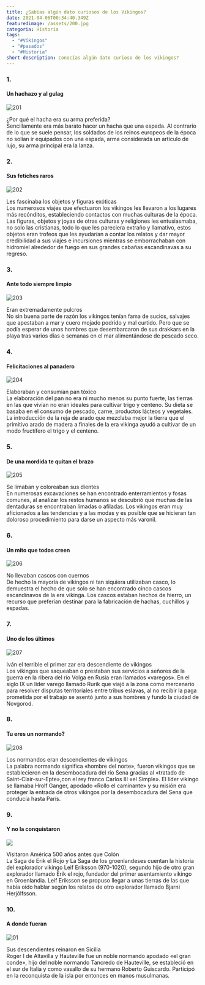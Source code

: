```yaml
---
title: ¿Sabías algún dato curiosos de los Vikingos?
date: 2021-04-06T00:34:40.349Z
featuredimage: /assets/200.jpg
categoria: Historia
tags:
  - "#Vikingos"
  - "#pasados"
  - "#Historia"
short-description: Conocías algún dato curioso de los vikingos?
---
```

### 1.

#### Un hachazo y al gulag 

![201](/assets/201.jpg "201")

¿Por qué el hacha era su arma preferida? <br/>
Sencillamente era más barato hacer un hacha que una espada. Al contrario de lo que se suele pensar, los soldados de los reinos europeos de la época no solían ir equipados con una espada, arma considerada un artículo de lujo, su arma principal era la lanza.

### 2.

#### Sus fetiches raros 

![202](/assets/202.jpg "202")

Les fascinaba los objetos y figuras exóticas <br/>
Los numerosos viajes que efectuaron los vikingos les llevaron a los lugares más recónditos, estableciendo contactos con muchas culturas de la época. Las figuras, objetos y joyas de otras culturas y religiones les entusiasmaba, no solo las cristianas, todo lo que les pareciera extraño y llamativo, estos objetos eran trofeos que les ayudarían a contar los relatos y dar mayor credibilidad a sus viajes e incursiones mientras se emborrachaban con hidromiel alrededor de fuego en sus grandes cabañas escandinavas a su regreso.



### 3.

#### Ante todo siempre limpio 

![203](/assets/203.jpg "203")

Eran extremadamente pulcros <br/>
No sin buena parte de razón los vikingos tenían fama de sucios, salvajes que apestaban a mar y cuero mojado podrido y mal curtido. Pero que se podía esperar de unos hombres que desembarcaron de sus drakkars en la playa tras varios días o semanas en el mar alimentándose de pescado seco.

### 4.

#### Felicitaciones al panadero 

![204](/assets/204.jpg "204")

Elaboraban y consumían pan tóxico <br/>
La elaboración del pan no era ni mucho menos su punto fuerte, las tierras en las que vivían no eran ideales para cultivar trigo y centeno. Su dieta se basaba en el consumo de pescado, carne, productos lácteos y vegetales. La introducción de la reja de arado que mezclaba mejor la tierra que el primitivo arado de madera a finales de la era vikinga ayudó a cultivar de un modo fructífero el trigo y el centeno.

### 5.

#### De una mordida te quitan el brazo 

![205](/assets/205.png "205")

Se limaban y coloreaban sus dientes <br/>
En numerosas excavaciones se han encontrado enterramientos y fosas comunes, al analizar los restos humanos se descubrió que muchas de las dentaduras se encontraban limadas o afiladas. Los vikingos eran muy aficionados a las tendencias y a las modas y es posible que se hicieran tan doloroso procedimiento para darse un aspecto más varonil.



### 6.

#### Un mito que todos creen 

![206](/assets/206.jpg "206")

No llevaban cascos con cuernos <br/>
De hecho la mayoría de vikingos ni tan siquiera utilizaban casco, lo demuestra el hecho de que solo se han encontrado cinco cascos escandinavos de la era vikinga. Los cascos estaban hechos de hierro, un recurso que preferían destinar para la fabricación de hachas, cuchillos y espadas.



### 7.

#### Uno de los últimos 

![207](/assets/207.jpg "207")

Iván el terrible el primer zar era descendiente de vikingos <br/>
Los vikingos que saqueaban o prestaban sus servicios a señores de la guerra en la ribera del río Volga en Rusia eran llamados «varegos». En el siglo IX un líder varego llamado Rurik que viajó a la zona como mercenario para resolver disputas territoriales entre tribus eslavas, al no recibir la paga prometida por el trabajo se asentó junto a sus hombres y fundó la ciudad de Novgorod.



### 8.

#### Tu eres un normando?

![208](/assets/208.png "208")

Los normandos eran descendientes de vikingos <br/>
La palabra normando significa «hombre del norte», fueron vikingos que se establecieron en la desembocadura del río Sena gracias al «tratado de Saint-Clair-sur-Epte»,con el rey franco Carlos III «el Simple». El líder vikingo se llamaba Hrolf Ganger, apodado «Rollo el caminante» y su misión era proteger la entrada de otros vikingos por la desembocadura del Sena que conducía hasta París.

### 9.

#### Y no la conquistaron 

![](/assets/209.jpeg)

Visitaron América 500 años antes que Colón <br/>
La Saga de Erik el Rojo y La Saga de los groenlandeses cuentan la historia del explorador vikingo Leif Eriksson (970-1020), segundo hijo de otro gran explorador llamado Erik el rojo, fundador del primer asentamiento vikingo en Groenlandia. Leif Eriksson se propuso llegar a unas tierras de las que había oído hablar según los relatos de otro explorador llamado Bjarni Herjólfsson.

### 10.

#### A donde fueran 

![01](/assets/01.jpg "01")

Sus descendientes reinaron en Sicilia <br/>
Roger I de Altavilla y Hauteville fue un noble normando apodado «el gran conde», hijo del noble normando Tancredo de Hauteville, se estableció en el sur de Italia y como vasallo de su hermano Roberto Guiscardo. Participó en la reconquista de la isla por entonces en manos musulmanas.